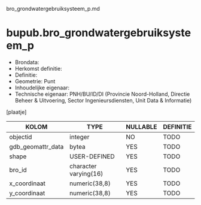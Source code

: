 bro_grondwatergebruiksysteem_p.md

# bupub.bro_grondwatergebruiksysteem_p


* Brondata: 
* Herkomst definitie: 
* Definitie: 
* Geometrie: Punt
* Inhoudelijke eigenaar: 
* Technische eigenaar: PNH/BU/ID/DI (Provincie Noord-Holland, Directie Beheer & Uitvoering, Sector Ingenieursdiensten, Unit Data & Informatie)

[plaatje]


|KOLOM                            |TYPE                       |NULLABLE|DEFINITIE|
|------                           |----                       |-----   |-----    |
|objectid                         |integer                    |NO      |TODO|
|gdb_geomattr_data                |bytea                      |YES     |TODO|
|shape                            |USER-DEFINED               |YES     |TODO|
|bro_id                           |character varying(16)      |YES     |TODO|
|x_coordinaat                     |numeric(38,8)              |YES     |TODO|
|y_coordinaat                     |numeric(38,8)              |YES     |TODO|
